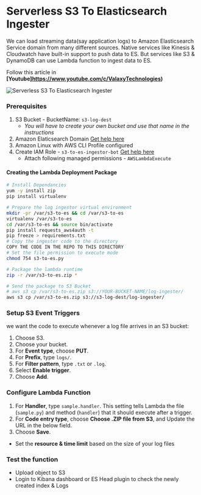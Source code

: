 # Serverless S3 To Elasticsearch Ingester
We can load streaming data(say application logs) to Amazon Elasticsearch Service domain from many different sources. Native services like Kinesis & Cloudwatch have built-in support to push data to ES. But services like S3 & DynamoDB can use Lambda function to ingest data to ES.

Follow this article in **[Youtube]https://www.youtube.com/c/ValaxyTechnologies)**

![Serverless S3 To Elasticsearch Ingester](https://raw.githubusercontent.com/miztiik/serverless-s3-to-elasticsearch-ingester/master/images/serverless-s3-to-es-ingester-valaxy-miztiik.png)

### Prerequisites
1. S3 Bucket - BucketName: `s3-log-dest`
   - _You will have to create your own bucket and use that name in the instructions_
1. Amazon Elaticsearch Domain [Get help here](https://www.youtube.com/watch?v=cahU_A4c-eE)
1. Amazon Linux with AWS CLI Profile configured
1. Create IAM Role - `s3-to-es-ingestor-bot` [Get help here](https://www.youtube.com/watch?v=5g0Cuq-qKA0&index=11&list=PLxzKY3wu0_FLaF9Xzpyd9p4zRCikkD9lE)
   - Attach following managed permissions - `AWSLambdaExecute`


#### Creating the Lambda Deployment Package
 
 ```sh
 # Install Dependancies
yum -y install zip
pip install virtualenv

# Prepare the log ingestor virtual environment 
mkdir -pr /var/s3-to-es && cd /var/s3-to-es
virtualenv /var/s3-to-es
cd /var/s3-to-es && source bin/activate
pip install requests_aws4auth -t
pip freeze > requirements.txt
# Copy the ingester code to the directory
COPY THE CODE IN THE REPO TO THIS DIRECTORY
# Set the file permission to execute mode
chmod 754 s3-to-es.py

# Package the lambda runtime
zip -r /var/s3-to-es.zip *

# Send the package to S3 Bucket
# aws s3 cp /var/s3-to-es.zip s3://YOUR-BUCKET-NAME/log-ingester/
aws s3 cp /var/s3-to-es.zip s3://s3-log-dest/log-ingester/
```

### Setup S3 Event Triggers
we want the code to execute whenever a log file arrives in an S3 bucket:
1. Choose S3\.
1. Choose your bucket\.
1. For **Event type**, choose **PUT**\.
1. For **Prefix**, type `logs/`\.
1. For **Filter pattern**, type `.txt` or `.log`\.
1. Select **Enable trigger**\.
1. Choose **Add**\.

### Configure Lambda Function
1. For **Handler**, type `sample.handler`\. This setting tells Lambda the file \(`sample.py`\) and method \(`handler`\) that it should execute after a trigger\.
1. For **Code entry type**, choose **Choose \.ZIP file from S3**, and Update the URL in the below field\.
1. Choose **Save**\.

- Set the **resource & time limit** based on the size of your log files


### Test the function
- Upload object to S3
- Login to Kibana dashboard or ES Head plugin to check the newly created index & Logs


